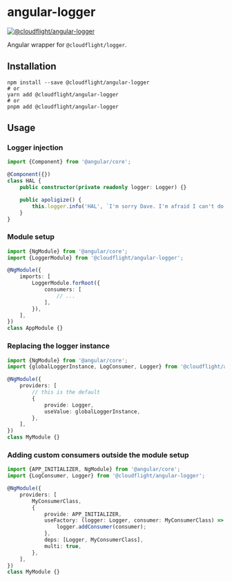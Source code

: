 # angular-logger

[![@cloudflight/angular-logger](https://img.shields.io/npm/v/@cloudflight/angular-logger?label=@cloudflight/angular-logger)](https://www.npmjs.com/package/@cloudflight/angular-logger)

Angular wrapper for `@cloudflight/logger`.

## Installation

```shell
npm install --save @cloudflight/angular-logger
# or
yarn add @cloudflight/angular-logger
# or
pnpm add @cloudflight/angular-logger
```

## Usage

### Logger injection

```ts
import {Component} from '@angular/core';

@Component({})
class HAL {
    public constructor(private readonly logger: Logger) {}

    public apoligize() {
        this.logger.info('HAL', `I'm sorry Dave. I'm afraid I can't do that.`);
    }
}
```

### Module setup

```ts
import {NgModule} from '@angular/core';
import {LoggerModule} from '@cloudflight/angular-logger';

@NgModule({
    imports: [
        LoggerModule.forRoot({
            consumers: [
                // ...
            ],
        }),
    ],
})
class AppModule {}
```

### Replacing the logger instance

```ts
import {NgModule} from '@angular/core';
import {globalLoggerInstance, LogConsumer, Logger} from '@cloudflight/angular-logger';

@NgModule({
    providers: [
        // this is the default
        {
            provide: Logger,
            useValue: globalLoggerInstance,
        },
    ],
})
class MyModule {}
```

### Adding custom consumers outside the module setup

```ts
import {APP_INITIALIZER, NgModule} from '@angular/core';
import {LogConsumer, Logger} from '@cloudflight/angular-logger';

@NgModule({
    providers: [
        MyConsumerClass,
        {
            provide: APP_INITIALIZER,
            useFactory: (logger: Logger, consumer: MyConsumerClass) => () => {
                logger.addConsumer(consumer);
            },
            deps: [Logger, MyConsumerClass],
            multi: true,
        },
    ],
})
class MyModule {}
```
